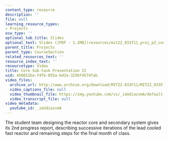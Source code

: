 ```yaml
---
content_type: resource
description: ''
file: null
learning_resource_types:
- Projects
ocw_type: ''
optional_tab_title: Slides
optional_text: Slides ([PDF - 1.1MB](resources/mit22_033f11_proj_p2_core))
parent_title: Projects
parent_type: CourseSection
related_resources_text: ''
resource_index_text: ''
resourcetype: Video
title: Core Sub-task Presentation II
uid: 4b8652ba-f4fb-055a-bd3a-3256f4574fab
video_files:
  archive_url: http://www.archive.org/download/MIT22.033F11/MIT22_033F11_core_300k.mp4
  video_captions_file: null
  video_thumbnail_file: https://img.youtube.com/vi/_ieUdiazvmA/default.jpg
  video_transcript_file: null
video_metadata:
  youtube_id: _ieUdiazvmA
---
```


The student team designing the reactor core and secondary system gives its 2nd progress report, describing successive iterations of the lead cooled fast reactor and remaining steps for the final month of class.